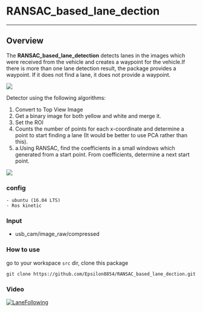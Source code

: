 # RANSAC_based_lane_dection

---
## Overview
The **RANSAC_based_lane_detection** detects lanes in the images which were received from the vehicle and creates a waypoint for the vehicle.If there is more than one lane detection result, the package provides a waypoint. If it does not find a lane, it does not provide a waypoint.

![](https://imgur.com/2yoQeIb.gif)

Detector using the following algorithms:
1. Convert to Top View Image
2. Get a binary image for both yellow and white and merge it.
3. Set the ROI
4. Counts the number of points for each x-coordinate and determine a point to start finding a lane (It would be better to use PCA rather than this).
5. a.Using RANSAC, find the coefficients in a small windows which generated from a start point. From coefficients, determine a next start point.

![](https://imgur.com/Vvnq9gl.jpg)
### config
```
- ubuntu (16.04 LTS)
- Ros kinetic
```
### Input
- usb_cam/image_raw/compressed

### How to use
go to your workspace `src` dir, clone this package
```
git clone https://github.com/Epsilon8854/RANSAC_based_lane_dection.git
```
### Video
[![LaneFollowing](https://img.youtube.com/vi/j_zlAQcO9JQ/0.jpg)](https://youtu.be/j_zlAQcO9JQ)

